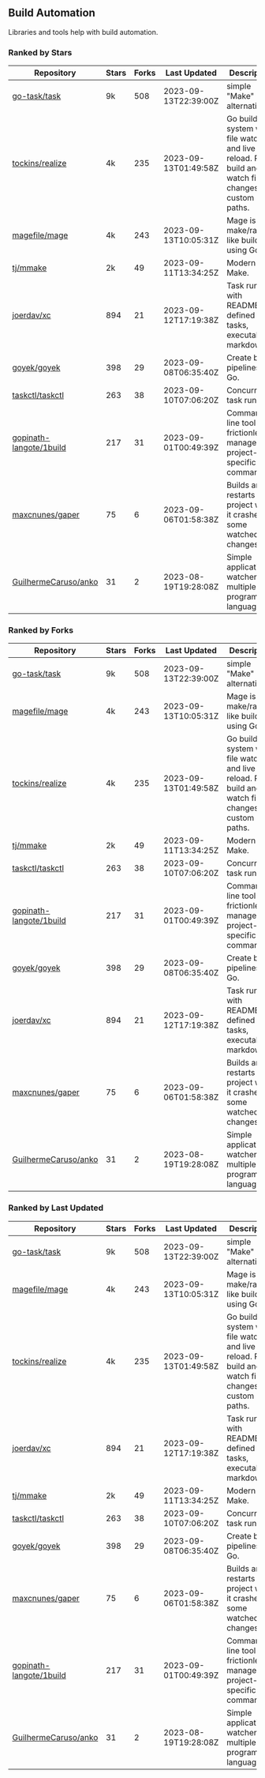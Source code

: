 ## Build Automation

Libraries and tools help with build automation.

### Ranked by Stars

| Repository | Stars | Forks | Last Updated | Description | 
|------------|-------|-------|--------------|-------------|
| [go-task/task](https://github.com/go-task/task) | 9k | 508 | 2023-09-13T22:39:00Z |  simple "Make" alternative. |
| [tockins/realize](https://github.com/tockins/realize) | 4k | 235 | 2023-09-13T01:49:58Z |  Go build a system with file watchers and live to reload. Run, build and watch file changes with custom paths. |
| [magefile/mage](https://github.com/magefile/mage) | 4k | 243 | 2023-09-13T10:05:31Z |  Mage is a make/rake-like build tool using Go. |
| [tj/mmake](https://github.com/tj/mmake) | 2k | 49 | 2023-09-11T13:34:25Z |  Modern Make. |
| [joerdav/xc](https://github.com/joerdav/xc) | 894 | 21 | 2023-09-12T17:19:38Z |  Task runner with README.md defined tasks, executable markdown. |
| [goyek/goyek](https://github.com/goyek/goyek) | 398 | 29 | 2023-09-08T06:35:40Z |  Create build pipelines in Go. |
| [taskctl/taskctl](https://github.com/taskctl/taskctl) | 263 | 38 | 2023-09-10T07:06:20Z |  Concurrent task runner. |
| [gopinath-langote/1build](https://github.com/gopinath-langote/1build) | 217 | 31 | 2023-09-01T00:49:39Z |  Command line tool to frictionlessly manage project-specific commands. |
| [maxcnunes/gaper](https://github.com/maxcnunes/gaper) | 75 | 6 | 2023-09-06T01:58:38Z |  Builds and restarts a Go project when it crashes or some watched file changes. |
| [GuilhermeCaruso/anko](https://github.com/GuilhermeCaruso/anko) | 31 | 2 | 2023-08-19T19:28:08Z |  Simple application watcher for multiple programming languages. |

### Ranked by Forks

| Repository | Stars | Forks | Last Updated | Description | 
|------------|-------|-------|--------------|-------------|
| [go-task/task](https://github.com/go-task/task) | 9k | 508 | 2023-09-13T22:39:00Z |  simple "Make" alternative. |
| [magefile/mage](https://github.com/magefile/mage) | 4k | 243 | 2023-09-13T10:05:31Z |  Mage is a make/rake-like build tool using Go. |
| [tockins/realize](https://github.com/tockins/realize) | 4k | 235 | 2023-09-13T01:49:58Z |  Go build a system with file watchers and live to reload. Run, build and watch file changes with custom paths. |
| [tj/mmake](https://github.com/tj/mmake) | 2k | 49 | 2023-09-11T13:34:25Z |  Modern Make. |
| [taskctl/taskctl](https://github.com/taskctl/taskctl) | 263 | 38 | 2023-09-10T07:06:20Z |  Concurrent task runner. |
| [gopinath-langote/1build](https://github.com/gopinath-langote/1build) | 217 | 31 | 2023-09-01T00:49:39Z |  Command line tool to frictionlessly manage project-specific commands. |
| [goyek/goyek](https://github.com/goyek/goyek) | 398 | 29 | 2023-09-08T06:35:40Z |  Create build pipelines in Go. |
| [joerdav/xc](https://github.com/joerdav/xc) | 894 | 21 | 2023-09-12T17:19:38Z |  Task runner with README.md defined tasks, executable markdown. |
| [maxcnunes/gaper](https://github.com/maxcnunes/gaper) | 75 | 6 | 2023-09-06T01:58:38Z |  Builds and restarts a Go project when it crashes or some watched file changes. |
| [GuilhermeCaruso/anko](https://github.com/GuilhermeCaruso/anko) | 31 | 2 | 2023-08-19T19:28:08Z |  Simple application watcher for multiple programming languages. |

### Ranked by Last Updated

| Repository | Stars | Forks | Last Updated | Description | 
|------------|-------|-------|--------------|-------------|
| [go-task/task](https://github.com/go-task/task) | 9k | 508 | 2023-09-13T22:39:00Z |  simple "Make" alternative. |
| [magefile/mage](https://github.com/magefile/mage) | 4k | 243 | 2023-09-13T10:05:31Z |  Mage is a make/rake-like build tool using Go. |
| [tockins/realize](https://github.com/tockins/realize) | 4k | 235 | 2023-09-13T01:49:58Z |  Go build a system with file watchers and live to reload. Run, build and watch file changes with custom paths. |
| [joerdav/xc](https://github.com/joerdav/xc) | 894 | 21 | 2023-09-12T17:19:38Z |  Task runner with README.md defined tasks, executable markdown. |
| [tj/mmake](https://github.com/tj/mmake) | 2k | 49 | 2023-09-11T13:34:25Z |  Modern Make. |
| [taskctl/taskctl](https://github.com/taskctl/taskctl) | 263 | 38 | 2023-09-10T07:06:20Z |  Concurrent task runner. |
| [goyek/goyek](https://github.com/goyek/goyek) | 398 | 29 | 2023-09-08T06:35:40Z |  Create build pipelines in Go. |
| [maxcnunes/gaper](https://github.com/maxcnunes/gaper) | 75 | 6 | 2023-09-06T01:58:38Z |  Builds and restarts a Go project when it crashes or some watched file changes. |
| [gopinath-langote/1build](https://github.com/gopinath-langote/1build) | 217 | 31 | 2023-09-01T00:49:39Z |  Command line tool to frictionlessly manage project-specific commands. |
| [GuilhermeCaruso/anko](https://github.com/GuilhermeCaruso/anko) | 31 | 2 | 2023-08-19T19:28:08Z |  Simple application watcher for multiple programming languages. |

